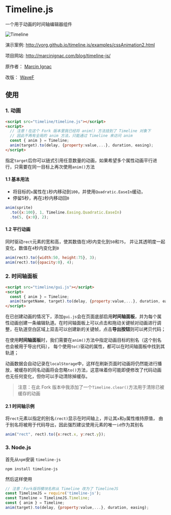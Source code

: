 # Timeline.js

一个用于动画的时间轴编辑器组件

![Timeline](https://ax.minicg.com/images/timeline-js.jpg)

演示案例:
http://vorg.github.io/timeline.js/examples/cssAnimation2.html

项目网站:
http://marcinignac.com/blog/timeline-js/

原作者：
[Marcin Ignac](https://github.com/vorg)

改版：
[WaveF](https://gitee.com/wavef)


## 使用

### 1. 动画
```html
<script src="timeline/timeline.js"></script>
<script>
  // 注意！在这个 Fork 版本里我已经将 anim() 方法挂到了 Timeline 对象下
  // 因此不再有全局的 anim 方法，只能通过 Timeline 来访问 anim
  const { anim } = Timeline;
  anim(target).to(delay, {property:value,...}, duration, easing);
</script>
```

指定`target`后你可以链式引用任意数量的动画，如果希望多个属性动画平行进行，只需要在同一目标上再次使用`anim()`方法
#### 1.1 基本用法

- 将目标的`x`属性在`1`秒内移动到`100`，并使用`Quadratic.EaseIn`缓动，
- 停留5秒，再在`2`秒内移动回`0`

```js
anim(sprite)
  .to({x:100}, 1, Timeline.Easing.Quadratic.EaseIn)
  .to(5, {x:0}, 2);
```

#### 1.2 平行动画

同时驱动`rect`元素的宽和高，使其数值在`3`秒内变化到`50`和`75`，
并让其透明度一起变化，数值在`4`秒内变化到`0`

```js
anim(rect).to({width:50, height:75}, 3);
anim(rect).to({opacity:0}, 4);
```

### 2. 时间轴面板

```html
<script src="timeline/gui.js"></script>
<script>
  const { anim } = Timeline;
  anim(targetName, target).to(delay, {property:value,...}, duration, easing);
</script>
```

在已创建动画的情况下，添加`gui.js`会在页面底部启用**时间轴面板**，并为每个属性动画创建一条编辑轨道。在时间轴面板上可以点击和拖动关键帧对动画进行调整，在轨道空白区域上双击可以创建新的关键帧，点击**导出按钮**则可以拷贝代码；

在使用**时间轴面板**时，我们需要在`anim()`方法中指定动画目标的别名（这个别名也会被用于导出代码），
每个使用`to()`驱动的属性，都可以在时间轴面板中找到其轨道；

动画数据会自动记录在`localStorage`中，这样在刷新页面时动画将仍然能进行播放，被缓存的同名动画将会忽略`to()`方法，这意味着你可能即便修改了代码动画也无任何变化，但你可以手动清除掉缓存。
> 注意：在此 Fork 版本中我添加了一个`Timeline.clear()`方法用于清除已被缓存的动画


#### 2.1 时间轴示例

将`rect`元素以指定的别名`(rect)`显示在时间轴上，并让其`x`和`y`属性维持原值，
由于别名将被用于代码导出，因此强烈建议使用元素的唯一`id`作为其别名

```js
anim("rect", rect).to({x:rect.x, y:rect.y});
```


### 3. Node.js

首先从`npm`安装 `timeline-js`

`npm install timeline-js`

然后这样使用

```js
// 注意：Fork版将模块名称从 Timeline 改为了 TimelineJS
const TimelineJS = require('timeline-js');
const Timeline = TimelineJS.Timeline;
const { anim } = Timeline;
anim(target).to(delay, {property:value,...}, duration, easing);
```